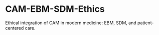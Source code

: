 # CAM-EBM-SDM-Ethics
Ethical integration of CAM in modern medicine: EBM, SDM, and patient-centered care.
